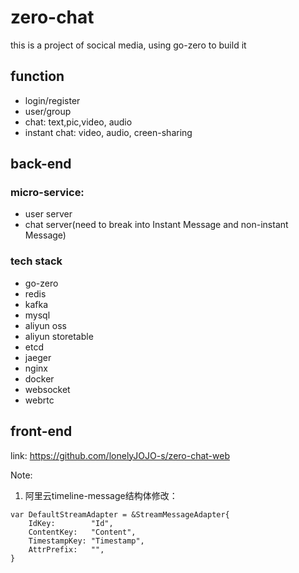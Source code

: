 # zero-chat
this is a project of socical media, using go-zero to build it
## function
- login/register
- user/group
- chat: text,pic,video, audio
- instant chat: video, audio, creen-sharing
## back-end
### micro-service:
- user server
- chat server(need to break into Instant Message and non-instant Message)
### tech stack
- go-zero 
- redis
- kafka
- mysql
- aliyun oss
- aliyun storetable
- etcd
- jaeger
- nginx
- docker
- websocket
- webrtc

## front-end
link: https://github.com/lonelyJOJO-s/zero-chat-web


Note:
1. 阿里云timeline-message结构体修改：
```
var DefaultStreamAdapter = &StreamMessageAdapter{
	IdKey:        "Id",
	ContentKey:   "Content",
	TimestampKey: "Timestamp",
	AttrPrefix:   "",
}
```
